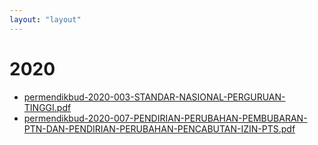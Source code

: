 ```yaml
---
layout: "layout"
---
```

# 2020
* [permendikbud-2020-003-STANDAR-NASIONAL-PERGURUAN-TINGGI.pdf](permendikbud-2020-003-STANDAR-NASIONAL-PERGURUAN-TINGGI.pdf)
* [permendikbud-2020-007-PENDIRIAN-PERUBAHAN-PEMBUBARAN-PTN-DAN-PENDIRIAN-PERUBAHAN-PENCABUTAN-IZIN-PTS.pdf](permendikbud-2020-007-PENDIRIAN-PERUBAHAN-PEMBUBARAN-PTN-DAN-PENDIRIAN-PERUBAHAN-PENCABUTAN-IZIN-PTS.pdf)
